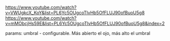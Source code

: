 https://www.youtube.com/watch?v=VWUgkcX_KoY&list=PL6Yc5OUgcoTlvHb5OfFLUJ90ofBuoU5g8
https://www.youtube.com/watch?v=mMObcjHs59E&list=PL6Yc5OUgcoTlvHb5OfFLUJ90ofBuoU5g8&index=2

params:
umbral - configurable. Más abierto el ojo, más alto el umbral